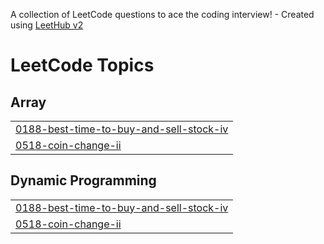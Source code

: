 A collection of LeetCode questions to ace the coding interview! - Created using [LeetHub v2](https://github.com/arunbhardwaj/LeetHub-2.0)
<!---LeetCode Topics Start-->
# LeetCode Topics
## Array
|  |
| ------- |
| [0188-best-time-to-buy-and-sell-stock-iv](https://github.com/nitinsahu2003/LeetCode/tree/master/0188-best-time-to-buy-and-sell-stock-iv) |
| [0518-coin-change-ii](https://github.com/nitinsahu2003/LeetCode/tree/master/0518-coin-change-ii) |
## Dynamic Programming
|  |
| ------- |
| [0188-best-time-to-buy-and-sell-stock-iv](https://github.com/nitinsahu2003/LeetCode/tree/master/0188-best-time-to-buy-and-sell-stock-iv) |
| [0518-coin-change-ii](https://github.com/nitinsahu2003/LeetCode/tree/master/0518-coin-change-ii) |
<!---LeetCode Topics End-->